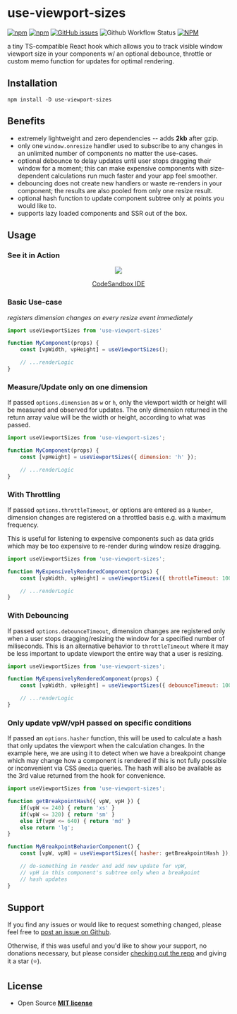 # use-viewport-sizes #

[![npm](https://img.shields.io/npm/v/use-viewport-sizes.svg?color=blue)](https://www.npmjs.com/package/use-viewport-sizes) [![npm](https://img.shields.io/npm/dw/use-viewport-sizes.svg?color=red)]() [![GitHub issues](https://img.shields.io/github/issues-raw/rob2d/use-viewport-sizes.svg)](https://github.com/rob2d/use-viewport-sizes/issues) 
![Github Workflow Status](https://github.com/rob2d/use-viewport-sizes/actions/workflows/node.js.yml/badge.svg)
[![NPM](https://img.shields.io/npm/l/use-viewport-sizes.svg)](https://github.com/rob2d/use-viewport-sizes/blob/master/LICENSE)

a tiny TS-compatible React hook which allows you to track visible window viewport size in your components w/ an optional debounce, throttle or custom memo function for updates for optimal rendering.

## Installation ##

```
npm install -D use-viewport-sizes
```

## Benefits ##
- extremely lightweight and zero dependencies -- adds **2kb** after gzip.
- only one `window.onresize` handler used to subscribe to any changes in an unlimited number of components no matter the use-cases.
- optional debounce to delay updates until user stops dragging their window for a moment; this can make expensive components with size-dependent calculations run much faster and your app feel smoother.
- debouncing does not create new handlers or waste re-renders in your component; the results are also pooled from only one resize result.
- optional hash function to update component subtree only at points you would like to.
- supports lazy loaded components and SSR out of the box.


## Usage ##

### **See it in Action** ###

<center>
<img src="./doc/use-viewport-sizes.gif" />

[CodeSandbox IDE](https://codesandbox.io/s/react-hooks-viewport-sizes-demo-forked-i8urr)

</center>

### **Basic Use-case**
*registers dimension changes on every resize event immediately*

```js
import useViewportSizes from 'use-viewport-sizes'

function MyComponent(props) {
    const [vpWidth, vpHeight] = useViewportSizes();

    // ...renderLogic
}
```

### **Measure/Update only on one dimension**

If passed `options.dimension` as `w` or `h`, only the viewport width or height will be
measured and observed for updates.
The only dimension returned in the return array value will be the width or height, according
to what was passed.

```js
import useViewportSizes from 'use-viewport-sizes';

function MyComponent(props) {
    const [vpHeight] = useViewportSizes({ dimension: 'h' });

    // ...renderLogic
}
```

### **With Throttling**

If passed `options.throttleTimeout`, or options are entered as a `Number`, dimension changes
are registered on a throttled basis e.g. with a maximum frequency.

This is useful for listening to expensive components such as data grids which may be too
expensive to re-render during window resize dragging.

```js
import useViewportSizes from 'use-viewport-sizes';

function MyExpensivelyRenderedComponent(props) {
    const [vpWidth, vpHeight] = useViewportSizes({ throttleTimeout: 1000 }); // 1s throttle

    // ...renderLogic
}
```

### **With Debouncing**

If passed `options.debounceTimeout`, dimension changes are registered only when a user stops dragging/resizing the window for a specified number of miliseconds. This is an alternative behavior to `throttleTimeout` where it may be less
important to update viewport the entire way that a user is resizing.

```js
import useViewportSizes from 'use-viewport-sizes';

function MyExpensivelyRenderedComponent(props) {
    const [vpWidth, vpHeight] = useViewportSizes({ debounceTimeout: 1000 }); // 1s debounce

    // ...renderLogic
}
```

### **Only update vpW/vpH passed on specific conditions**
If passed an `options.hasher` function, this will be used to calculate a hash that only updates the viewport when the calculation changes. In the example here, we are using it to detect when we have a breakpoint change which may change how a component is rendered if this is not fully possible or inconvenient via CSS `@media` queries. The hash will also be available as the 3rd value returned from the hook for convenience.

```js
import useViewportSizes from 'use-viewport-sizes';

function getBreakpointHash({ vpW, vpH }) {
    if(vpW <= 240) { return 'xs' }
    if(vpW <= 320) { return 'sm' }
    else if(vpW <= 640) { return 'md' }
    else return 'lg';
}

function MyBreakpointBehaviorComponent() {
    const [vpW, vpH] = useViewportSizes({ hasher: getBreakpointHash });

    // do-something in render and add new update for vpW, 
    // vpH in this component's subtree only when a breakpoint
    // hash updates
}
```

## Support
If you find any issues or would like to request something changed, please feel free to [post an issue on Github](https://github.com/rob2d/use-viewport-sizes/issues/new).

Otherwise, if this was useful and you'd like to show your support, no donations necessary, but please consider [checking out the repo](https://github.com/rob2d/use-viewport-sizes) and giving it a star (⭐).

## License ##

- Open Source **[MIT license](http://opensource.org/licenses/mit-license.php)**
